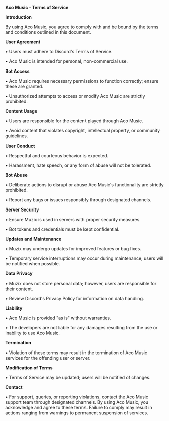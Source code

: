 **Aco Music - Terms of Service**

__Introduction__

By using Aco Music, you agree to comply with and be bound by the terms and conditions outlined in this document.


**User Agreement**

• Users must adhere to Discord's Terms of Service.

• Aco Music is intended for personal, non-commercial use.

**Bot Access**

• Aco Music requires necessary permissions to function correctly; ensure these are granted.

• Unauthorized attempts to access or modify Aco Music are strictly prohibited.

**Content Usage**

• Users are responsible for the content played through Aco Music.

• Avoid content that violates copyright, intellectual property, or community guidelines.

**User Conduct**

• Respectful and courteous behavior is expected.

• Harassment, hate speech, or any form of abuse will not be tolerated.

**Bot Abuse**

• Deliberate actions to disrupt or abuse Aco Music's functionality are strictly prohibited.

• Report any bugs or issues responsibly through designated channels.

**Server Security**

• Ensure Muzix is used in servers with proper security measures.

• Bot tokens and credentials must be kept confidential.

**Updates and Maintenance**

• Muzix may undergo updates for improved features or bug fixes.

• Temporary service interruptions may occur during maintenance; users will be notified when possible.

**Data Privacy**

• Muzix does not store personal data; however, users are responsible for their content.

• Review Discord's Privacy Policy for information on data handling.

**Liability**

• Aco Music is provided "as is" without warranties.

• The developers are not liable for any damages resulting from the use or inability to use Aco Music.

**Termination**

• Violation of these terms may result in the termination of Aco Music services for the offending user or server.

**Modification of Terms**

• Terms of Service may be updated; users will be notified of changes.

**Contact**

• For support, queries, or reporting violations, contact the Aco Music support team through designated channels.
By using Aco Music, you acknowledge and agree to these terms. Failure to comply may result in actions ranging from warnings to permanent suspension of services. 
